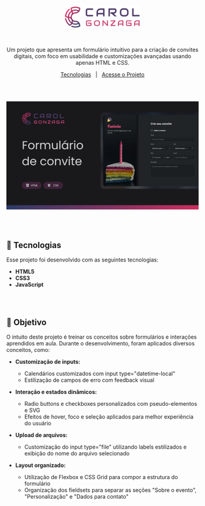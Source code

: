 <p align="center">
  <img src=".github/logo-carol-gonzaga.svg" alt="Logo Festivite" width="200"/>
</p>

<br>

<p align="center">
  Um projeto que apresenta um formulário intuitivo para a criação de convites digitais, com foco em usabilidade e customizações avançadas usando apenas HTML e CSS.
</p>
<p align="center">
  <a href="#-tecnologias">Tecnologias</a>&nbsp;&nbsp;&nbsp;|&nbsp;&nbsp;&nbsp;<a href="https://carolgonzaga.github.io/formulario-de-convite/">Acesse o Projeto</a>
</p>

<br><br>

<p align="center">
  <img src=".github/preview.jpg" alt="Preview do Projeto" width="600"/>
</p>

<br><br>

## 🚀 Tecnologias

Esse projeto foi desenvolvido com as seguintes tecnologias:

- **HTML5**
- **CSS3**
- **JavaScript**

<br><br>

## 🎯 Objetivo

O intuito deste projeto é treinar os conceitos sobre formulários e interações aprendidos em aula. Durante o desenvolvimento, foram aplicados diversos conceitos, como:

- **Customização de inputs:**  
  - Calendários customizados com input type="datetime-local"  
  - Estilização de campos de erro com feedback visual

- **Interação e estados dinâmicos:**  
  - Radio buttons e checkboxes personalizados com pseudo-elementos e SVG  
  - Efeitos de hover, foco e seleção aplicados para melhor experiência do usuário

- **Upload de arquivos:**  
  - Customização do input type="file" utilizando labels estilizados e exibição do nome do arquivo selecionado

- **Layout organizado:**  
  - Utilização de Flexbox e CSS Grid para compor a estrutura do formulário  
  - Organização dos fieldsets para separar as seções "Sobre o evento", "Personalização" e "Dados para contato"

